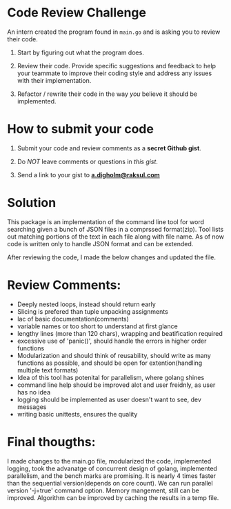 # Code Review Challenge

An intern created the program found in `main.go` and is asking you to review their code.

1. Start by figuring out what the program does.

1. Review their code. Provide specific suggestions and feedback to help your teammate to
   improve their coding style and address any issues with their implementation.

1. Refactor / rewrite their code in the way _you_ believe it should be implemented.

# How to submit your code

1. Submit your code and review comments as a **secret Github gist**.

1. Do _NOT_ leave comments or questions in _this gist_.

1. Send a link to your gist to **a.digholm@raksul.com**

# Solution

This package is an implementation of the command line tool for word searching
given a bunch of JSON files in a comprssed format(zip). Tool lists out
matching portions of the text in each file along with file name.
As of now code is written only to handle JSON format and can be extended.

After reviewing the code, I made the below changes and updated the file.

# Review Comments:

- Deeply nested loops, instead should return early
- Slicing is prefered than tuple unpacking assignments
- lac of basic documentation(comments)
- variable names or too short to understand at first glance
- lengthy lines (more than 120 chars), wrapping and beatification required
- excessive use of 'panic()', should handle the errors in higher order functions
- Modularization and should think of reusability, should write as many functions
  as possible, and should be open for extention(handling multiple text formats)
- Idea of this tool has potenital for parallelism, where golang shines
- command line help should be improved alot and user freidnly, as user has no idea
- logging should be implemented as user doesn't want to see, dev messages
- writing basic unittests, ensures the quality

# Final thougths:

I made changes to the main.go file, modularized the code, implemented logging,
took the advanatge of concurrent design of golang, implemented parallelism, and
the bench marks are promising. It is nearly 4 times faster than the
sequential version(depends on core count). We can run parallel version '-j=true' command option.
Memory mangement, still can be improved. Algorithm can be improved by caching the
results in a temp file.
